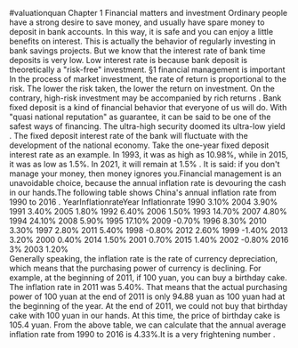 #valuationquan
Chapter 1
Financial matters and investment
Ordinary people have a strong desire to save money, and usually have spare money to deposit in bank accounts. In this way, it is safe and you can enjoy a little benefits on interest. This is actually the behavior of regularly investing in bank savings projects. But we know that the interest rate of bank time deposits is very low. Low interest rate is because bank deposit is theoretically a "risk-free" investment.
§1 financial management is important
In the process of market investment, the rate of return is proportional to the risk. The lower the risk taken, the lower the return on investment. On the contrary, high-risk investment may be accompanied by rich returns .
Bank fixed deposit is a kind of financial behavior that everyone of us will do. With "quasi national reputation" as guarantee, it can be said to be one of the safest ways of financing. The ultra-high security doomed its ultra-low yield .
The fixed deposit interest rate of the bank will fluctuate with the development of the national economy. Take the one-year fixed deposit interest rate as an example. In 1993, it was as high as 10.98%, while in 2015, it was as low as 1.5%. In 2021, it will remain at 1.5% .
It is said: if you don't manage your money, then money ignores you.Financial management is an unavoidable choice, because the annual inflation rate is devouring the cash in our hands.The following table shows China's annual inflation rate from 1990 to 2016 .
YearInflationrateYear	Inflationrate
1990	3.10%	2004	3.90%
1991	3.40%	2005	1.80%
1992	6.40%	2006	1.50%
1993	14.70%	2007	4.80%
1994	24.10%	2008	5.90%
1995	17.10%	2009	-0.70%
1996	8.30%	2010	3.30%
1997	2.80%	2011	5.40%
1998	-0.80%	2012	2.60%
1999	-1.40%	2013	3.20%
2000	0.40%	2014	1.50%
2001	0.70%	2015	1.40%
2002	-0.80%	2016	3%
2003	1.20%		
Generally speaking, the inflation rate is the rate of currency depreciation, which means that the purchasing power of currency is declining. For example, at the beginning of 2011, if 100 yuan, you can buy a birthday cake. The inflation rate in 2011 was 5.40%. That means that the actual purchasing power of 100 yuan at the end of 2011 is only 94.88 yuan as 100 yuan had at the beginning of the year. At the end of 2011, 
we could not buy that birthday cake with 100 yuan in our hands. At this time, the price of birthday cake is 105.4 yuan.
From the above table, we can calculate that the annual average inflation rate from 1990 to 2016 is 4.33%.It is a very frightening number .